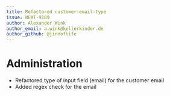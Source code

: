 ```yaml
---
title: Refactored customer-email-type
issue: NEXT-9189
author: Alexander Wink
author_email: a.wink@kellerkinder.de
author_github: @jinnoflife
---
```

# Administration
* Refactored type of input field (email) for the customer email
* Added regex check for the email
